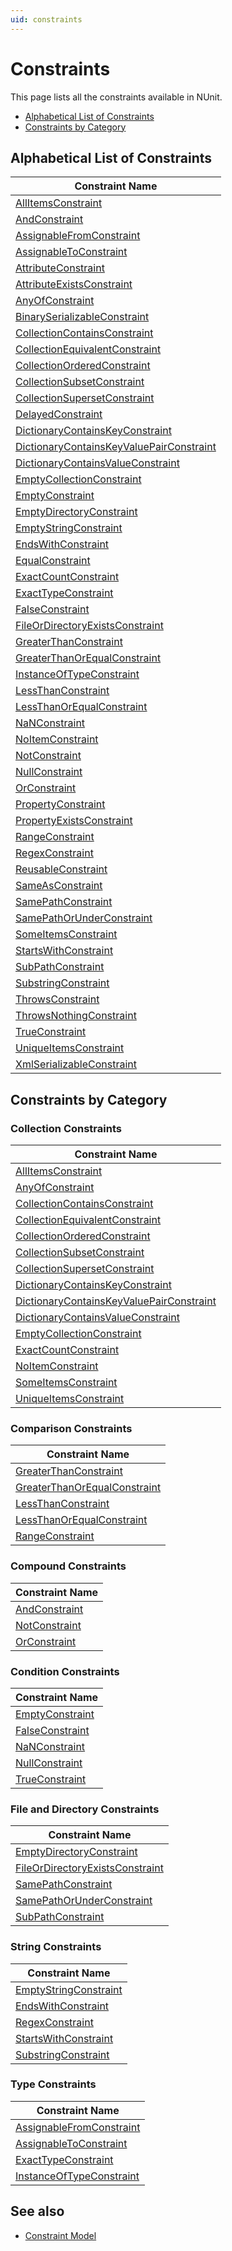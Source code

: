 ```yaml
---
uid: constraints
---
```


# Constraints

This page lists all the constraints available in NUnit.

* [Alphabetical List of Constraints](#alphabetical-list-of-constraints)
* [Constraints by Category](#constraints-by-category)

## Alphabetical List of Constraints

Constraint Name                      |
-------------------------------------|
[AllItemsConstraint](AllItemsConstraint.md)               |
[AndConstraint](AndConstraint.md)                    |
[AssignableFromConstraint](AssignableFromConstraint.md)         |
[AssignableToConstraint](AssignableToConstraint.md)           |
[AttributeConstraint](AttributeConstraint.md)              |
[AttributeExistsConstraint](AttributeExistsConstraint.md)        |
[AnyOfConstraint](AnyOfConstraint.md)                  |
[BinarySerializableConstraint](BinarySerializableConstraint.md)     |
[CollectionContainsConstraint](CollectionContainsConstraint.md)     |
[CollectionEquivalentConstraint](CollectionEquivalentConstraint.md)   |
[CollectionOrderedConstraint](CollectionOrderedConstraint.md)      |
[CollectionSubsetConstraint](CollectionSubsetConstraint.md)       |
[CollectionSupersetConstraint](CollectionSupersetConstraint.md)     |
[DelayedConstraint](DelayedConstraint.md)                |
[DictionaryContainsKeyConstraint](DictionaryContainsKeyConstraint.md)  |
[DictionaryContainsKeyValuePairConstraint](DictionaryContainsKeyValuePairConstraint.md)  |
[DictionaryContainsValueConstraint](DictionaryContainsValueConstraint.md)|
[EmptyCollectionConstraint](EmptyCollectionConstraint.md)        |
[EmptyConstraint](EmptyConstraint.md)                  |
[EmptyDirectoryConstraint](EmptyDirectoryConstraint.md)         |
[EmptyStringConstraint](EmptyStringConstraint.md)            |
[EndsWithConstraint](EndsWithConstraint.md)               |
[EqualConstraint](EqualConstraint.md)                  |
[ExactCountConstraint](ExactCountConstraint.md)             |
[ExactTypeConstraint](ExactTypeConstraint.md)              |
[FalseConstraint](FalseConstraint.md)                  |
[FileOrDirectoryExistsConstraint](FileOrDirectoryExistsConstraint.md)  |
[GreaterThanConstraint](GreaterThanConstraint.md)            |
[GreaterThanOrEqualConstraint](GreaterThanOrEqualConstraint.md)     |
[InstanceOfTypeConstraint](InstanceOfTypeConstraint.md)         |
[LessThanConstraint](LessThanConstraint.md)               |
[LessThanOrEqualConstraint](LessThanOrEqualConstraint.md)        |
[NaNConstraint](NaNConstraint.md)                    |
[NoItemConstraint](NoItemConstraint.md)                 |
[NotConstraint](NotConstraint.md)                    |
[NullConstraint](NullConstraint.md)                   |
[OrConstraint](OrConstraint.md)                     |
[PropertyConstraint](PropertyConstraint.md)               |
[PropertyExistsConstraint](PropertyExistsConstraint.md)         |
[RangeConstraint](RangeConstraint.md)                  |
[RegexConstraint](RegexConstraint.md)                  |
[ReusableConstraint](ReusableConstraint.md)               |
[SameAsConstraint](SameAsConstraint.md)                 |
[SamePathConstraint](SamePathConstraint.md)               |
[SamePathOrUnderConstraint](SamePathOrUnderConstraint.md)        |
[SomeItemsConstraint](SomeItemsConstraint.md)              |
[StartsWithConstraint](StartsWithConstraint.md)             |
[SubPathConstraint](SubPathConstraint.md)                |
[SubstringConstraint](SubstringConstraint.md)              |
[ThrowsConstraint](ThrowsConstraint.md)                 |
[ThrowsNothingConstraint](ThrowsNothingConstraint.md)          |
[TrueConstraint](TrueConstraint.md)                   |
[UniqueItemsConstraint](UniqueItemsConstraint.md)            |
[XmlSerializableConstraint](XmlSerializableConstraint.md)        |

## Constraints by Category

### Collection Constraints
  
Constraint Name                      |
-------------------------------------|
[AllItemsConstraint](AllItemsConstraint.md)               |
[AnyOfConstraint](AnyOfConstraint.md)                  |
[CollectionContainsConstraint](CollectionContainsConstraint.md)     |
[CollectionEquivalentConstraint](CollectionEquivalentConstraint.md)   |
[CollectionOrderedConstraint](CollectionOrderedConstraint.md)      |
[CollectionSubsetConstraint](CollectionSubsetConstraint.md)       |
[CollectionSupersetConstraint](CollectionSupersetConstraint.md)     |
[DictionaryContainsKeyConstraint](DictionaryContainsKeyConstraint.md)  |
[DictionaryContainsKeyValuePairConstraint](DictionaryContainsKeyValuePairConstraint.md)  |
[DictionaryContainsValueConstraint](DictionaryContainsValueConstraint.md)|
[EmptyCollectionConstraint](EmptyCollectionConstraint.md)        |
[ExactCountConstraint](ExactCountConstraint.md)             |
[NoItemConstraint](NoItemConstraint.md)                 |
[SomeItemsConstraint](SomeItemsConstraint.md)              |
[UniqueItemsConstraint](UniqueItemsConstraint.md)            |

### Comparison Constraints

Constraint Name                      |
-------------------------------------|
[GreaterThanConstraint](GreaterThanConstraint.md)            |
[GreaterThanOrEqualConstraint](GreaterThanOrEqualConstraint.md)     |
[LessThanConstraint](LessThanConstraint.md)               |
[LessThanOrEqualConstraint](LessThanOrEqualConstraint.md)        |
[RangeConstraint](RangeConstraint.md)                  |

### Compound Constraints

Constraint Name                      |
-------------------------------------|
[AndConstraint](AndConstraint.md)                    |
[NotConstraint](NotConstraint.md)                    |
[OrConstraint](OrConstraint.md)                     |

### Condition Constraints

Constraint Name                      |
-------------------------------------|
[EmptyConstraint](EmptyConstraint.md)                  |
[FalseConstraint](FalseConstraint.md)                  |
[NaNConstraint](NaNConstraint.md)                    |
[NullConstraint](NullConstraint.md)                   |
[TrueConstraint](TrueConstraint.md)                   |

### File and Directory Constraints

Constraint Name                      |
-------------------------------------|
[EmptyDirectoryConstraint](EmptyDirectoryConstraint.md)         |
[FileOrDirectoryExistsConstraint](FileOrDirectoryExistsConstraint.md)  |
[SamePathConstraint](SamePathConstraint.md)               |
[SamePathOrUnderConstraint](SamePathOrUnderConstraint.md)        |
[SubPathConstraint](SubPathConstraint.md)                |

### String Constraints

Constraint Name                      |
-------------------------------------|
[EmptyStringConstraint](EmptyStringConstraint.md)            |
[EndsWithConstraint](EndsWithConstraint.md)               |
[RegexConstraint](RegexConstraint.md)                  |
[StartsWithConstraint](StartsWithConstraint.md)             |
[SubstringConstraint](SubstringConstraint.md)              |

### Type Constraints

Constraint Name                      |
-------------------------------------|
[AssignableFromConstraint](AssignableFromConstraint.md)         |
[AssignableToConstraint](AssignableToConstraint.md)           |
[ExactTypeConstraint](ExactTypeConstraint.md)              |
[InstanceOfTypeConstraint](InstanceOfTypeConstraint.md)         |

## See also

* [Constraint Model](xref:constraintmodel)
